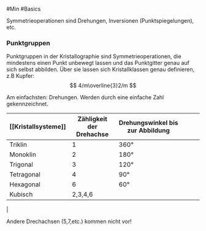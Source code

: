 #Min #Basics 

Symmetrieoperationen sind Drehungen, Inversionen (Punktspiegelungen), etc.

### Punktgruppen

Punktgruppen in der Kristallographie sind Symmetrieoperationen, die mindestens einen Punkt unbewegt lassen und das Punktgitter genau auf sich selbst abbilden. Über sie lassen sich Kristallklassen genau definieren, z.B Kupfer: $$ 4/m\overline{3}2/m $$
<!--ID: 1705934302661-->


Am einfachsten: Drehungen. Werden durch eine einfache Zahl gekennzeichnet.

| [[Kristallsysteme]] | Zähligkeit der Drehachse | Drehungswinkel bis zur Abbildung |     |     |     |
| ------------------- | ------------------------ | -------------------------------- | --- | --- | --- |
| Triklin             | 1                        | 360°                             |     |     |     |
| Monoklin            | 2                        | 180°                             |     |     |     |
| Trigonal            | 3                        | 120°                             |     |     |     |
| Tetragonal          | 4                        | 90°                              |     |     |     |
| Hexagonal           | 6                        | 60°                              |     |     |     |
| Kubisch             | 2,3,4,6                  |                                  |     |     |     |
| 

Andere Drechachsen (5,7,etc.) kommen nicht vor!